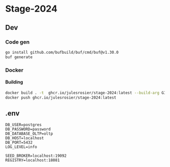 # Stage-2024

## Dev

### Code gen

```sh
go install github.com/bufbuild/buf/cmd/buf@v1.30.0
buf generate
```

### Docker

#### Building

```sh
docker build . -t  ghcr.io/julesrosier/stage-2024:latest --build-arg GIT_COMMIT=$(git log -1 --format=%h)
docker push ghcr.io/julesrosier/stage-2024:latest
```

## .env
```env
DB_USER=postgres
DB_PASSWORD=password
DB_DATABASE_OLTP=oltp
DB_HOST=localhost
DB_PORT=5432
LOG_LEVEL=info

SEED_BROKER=localhost:19092
REGISTRY=localhost:18081
```


